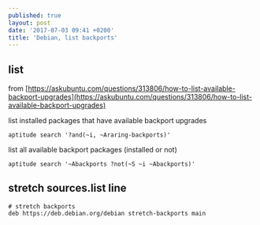 ```yaml
---
published: true
layout: post
date: '2017-07-03 09:41 +0200'
title: 'Debian, list backports'
---
```

## list

from [https://askubuntu.com/questions/313806/how-to-list-available-backport-upgrades](https://askubuntu.com/questions/313806/how-to-list-available-backport-upgrades)

list installed packages that have available backport upgrades

    aptitude search '?and(~i, ~Araring-backports)'

list all available backport packages (installed or not)

    aptitude search '~Abackports ?not(~S ~i ~Abackports)'
    
## stretch sources.list line

    # stretch backports
    deb https://deb.debian.org/debian stretch-backports main
